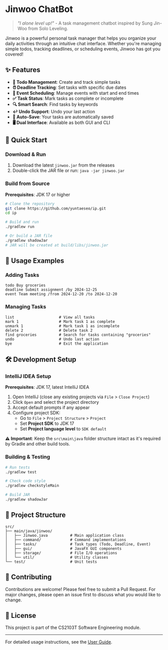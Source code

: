 # Jinwoo ChatBot

> *"I alone level up!"* - A task management chatbot inspired by Sung Jin-Woo from Solo Leveling.

Jinwoo is a powerful personal task manager that helps you organize your daily activities through an intuitive chat interface. Whether you're managing simple todos, tracking deadlines, or scheduling events, Jinwoo has got you covered!

## ✨ Features

- **📝 Todo Management**: Create and track simple tasks
- **⏰ Deadline Tracking**: Set tasks with specific due dates  
- **📅 Event Scheduling**: Manage events with start and end times
- **✅ Task Status**: Mark tasks as complete or incomplete
- **🔍 Smart Search**: Find tasks by keywords
- **↩️ Undo Support**: Undo your last action
- **💾 Auto-Save**: Your tasks are automatically saved
- **🖥️ Dual Interface**: Available as both GUI and CLI

## 🚀 Quick Start

### Download & Run
1. Download the latest `jinwoo.jar` from the releases
2. Double-click the JAR file or run: `java -jar jinwoo.jar`

### Build from Source
**Prerequisites**: JDK 17 or higher

```bash
# Clone the repository
git clone https://github.com/yuntaeseo/ip.git
cd ip

# Build and run
./gradlew run

# Or build a JAR file
./gradlew shadowJar
# JAR will be created at build/libs/jinwoo.jar
```

## 📖 Usage Examples

### Adding Tasks
```
todo Buy groceries
deadline Submit assignment /by 2024-12-25
event Team meeting /from 2024-12-20 /to 2024-12-20
```

### Managing Tasks  
```
list                    # View all tasks
mark 1                  # Mark task 1 as complete
unmark 1                # Mark task 1 as incomplete
delete 2                # Delete task 2
find groceries          # Search for tasks containing "groceries"
undo                    # Undo last action
bye                     # Exit the application
```

## 🛠️ Development Setup

### IntelliJ IDEA Setup

**Prerequisites**: JDK 17, latest IntelliJ IDEA

1. Open IntelliJ (close any existing projects via `File` > `Close Project`)
2. Click `Open` and select the project directory
3. Accept default prompts if any appear
4. Configure project SDK:
   - Go to `File` > `Project Structure` > `Project`
   - Set **Project SDK** to JDK 17
   - Set **Project language level** to `SDK default`

**⚠️ Important**: Keep the `src\main\java` folder structure intact as it's required by Gradle and other build tools.

### Building & Testing
```bash
# Run tests
./gradlew test

# Check code style
./gradlew checkstyleMain

# Build JAR
./gradlew shadowJar
```

## 📁 Project Structure
```
src/
├── main/java/jinwoo/
│   ├── Jinwoo.java          # Main application class
│   ├── command/             # Command implementations
│   ├── tasks/               # Task types (Todo, Deadline, Event)
│   ├── gui/                 # JavaFX GUI components
│   ├── storage/             # File I/O operations
│   └── util/                # Utility classes
└── test/                    # Unit tests
```

## 🤝 Contributing

Contributions are welcome! Please feel free to submit a Pull Request. For major changes, please open an issue first to discuss what you would like to change.

## 📄 License

This project is part of the CS2103T Software Engineering module.

---

For detailed usage instructions, see the [User Guide](docs/README.md).

